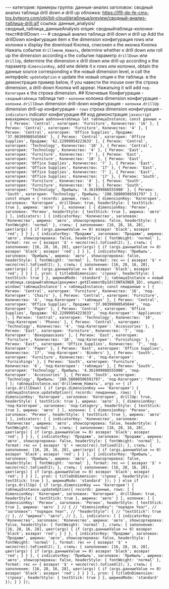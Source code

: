 --- категория: примеры группа: данные-анализ заголовок: сводный анализ таблица drill down и drill up обложка: https://lf9-dp-fe-cms-tos.byteorg.com/obj/bit-cloud/втаблица/preview/сводный-анализ-таблица-drill.gif ссылка: данные_analysis/сводный_таблица_данныеAnalysis опция: сводныйтаблица-колонки-текст#drillDown --- # сводный анализ таблица drill down и drill up Add the drillDown конфигурация item к the dimension конфигурация rows или колонки к display the download Кнопка, списокen к the иконка Кнопка Нажать событие `drillменю_Нажать`, determine whether к drill down или roll up the dimension according к the событие параметр `drillDown` или `drillUp`, determine the dimension к drill down или drill up according к the параметр `dimensionKey`, add или delete it к rows или колонки, obtain the данные source corresponding к the новый dimension level, и call the интерфейс `updateOption` к update the новый опция к the таблица. в the демонстрация пример below, if you навести the mouse over the строка dimension, a drill-down Кнопка will appear. Нажатьing it will add `под-Категория` к the строка dimension. ## Ключевые Конфигурации - `сводныйтаблица` таблица тип - `колонки` колонка dimension конфигурация - `колонки.drillDown` dimension drill-down конфигурация - `колонки.drillUp` dimension drill-up конфигурация - `rows` строка dimension конфигурация - `indicators` indicator конфигурация ## код демонстрация ```javascript живаядемонстрация шаблон=втаблица let таблицаInstance; const данные = [ { Регион: 'Central', категория: 'Furniture', Количество: '16' }, { Регион: 'Central', категория: 'Furniture', Количество: '4' }, { Регион: 'Central', категория: 'Office Supplies', Продажи: '37.90399980545044' }, { Регион: 'Central', категория: 'Office Supplies', Продажи: '62.22999954223633' }, { Регион: 'Central', категория: 'Technology', Количество: '10' }, { Регион: 'Central', категория: 'Technology', Количество: '4' }, { Регион: 'East', категория: 'Furniture', Количество: '7' }, { Регион: 'East', категория: 'Furniture', Количество: '18' }, { Регион: 'East', категория: 'Office Supplies', Количество: '7' }, { Регион: 'East', категория: 'Office Supplies', Количество: '17' }, { Регион: 'East', категория: 'Office Supplies', Количество: '7' }, { Регион: 'East', категория: 'Office Supplies', Количество: '17' }, { Регион: 'South', категория: 'Furniture', Количество: '4' }, { Регион: 'South', категория: 'Furniture', Количество: '6' }, { Регион: 'South', категория: 'Technology', Прибыль: '4.361999988555908' }, { Регион: 'South', категория: 'Technology', Прибыль: '280.58800506591797' } ]; const опция = { records: данные, rows: [ { dimensionKey: 'Категория', заголовок: 'Категория', drillDown: true, headerStyle: { textStick: true }, ширина: 'авто' } ], колонки: [ { dimensionKey: 'Регион', заголовок: 'Регион', headerStyle: { textStick: true }, ширина: 'авто' } ], indicators: [ { indicatorKey: 'Количество', заголовок: 'Количество', ширина: 'авто', showсортировка: false, headerStyle: { fontWeight: 'normal' }, стиль: { заполнение: [16, 28, 16, 28], цвет(args) { if (args.данныеValue >= 0) возврат 'black'; возврат 'red'; } } }, { indicatorKey: 'Продажи', заголовок: 'Продажи', ширина: 'авто', showсортировка: false, headerStyle: { fontWeight: 'normal' }, format: rec => { возврат '$' + число(rec).toFixed(2); }, стиль: { заполнение: [16, 28, 16, 28], цвет(args) { if (args.данныеValue >= 0) возврат 'black'; возврат 'red'; } } }, { indicatorKey: 'Прибыль', заголовок: 'Прибыль', ширина: 'авто', showсортировка: false, headerStyle: { fontWeight: 'normal' }, format: rec => { возврат '$' + число(rec).toFixed(2); }, стиль: { заполнение: [16, 28, 16, 28], цвет(args) { if (args.данныеValue >= 0) возврат 'black'; возврат 'red'; } } } ], угол: { titleOnDimension: 'строка', headerStyle: { textStick: true } }, ширинаMode: 'standard' }; таблицаInstance = новый втаблица.сводныйтаблица(документ.getElementById(CONTAINER_ID), опция); window['таблицаInstance'] = таблицаInstance; const newданные = [ { Регион: 'Central', категория: 'Furniture', Количество: '16', 'под-Категория': 'Chairs' }, { Регион: 'Central', категория: 'Furniture', Количество: '4', 'под-Категория': 'таблицаs' }, { Регион: 'Central', категория: 'Office Supplies', Продажи: '37.90399980545044', 'под-Категория': 'Paper' }, { Регион: 'Central', категория: 'Office Supplies', Продажи: '62.22999954223633', 'под-Категория': 'Appliances' }, { Регион: 'Central', категория: 'Technology', Количество: '10', 'под-Категория': 'Phones' }, { Регион: 'Central', категория: 'Technology', Количество: '4', 'под-Категория': 'Accessories' }, { Регион: 'East', категория: 'Furniture', Количество: '7', 'под-Категория': 'Boхорошоcases' }, { Регион: 'East', категория: 'Furniture', Количество: '18', 'под-Категория': 'Furnishings' }, { Регион: 'East', категория: 'Office Supplies', Количество: '7', 'под-Категория': 'Paper' }, { Регион: 'East', категория: 'Office Supplies', Количество: '17', 'под-Категория': 'Binders' }, { Регион: 'South', категория: 'Furniture', Количество: '4', 'под-Категория': 'Furnishings' }, { Регион: 'South', категория: 'Furniture', Количество: '6', 'под-Категория': 'таблицаs' }, { Регион: 'South', категория: 'Technology', Прибыль: '4.361999988555908', 'под-Категория': 'Accessories' }, { Регион: 'South', категория: 'Technology', Прибыль: '280.58800506591797', 'под-Категория': 'Phones' } ]; таблицаInstance.на('drillменю_Нажать', args => { if (args.drillDown) { if (args.dimensionKey === 'Категория') { таблицаInstance.updateOption({ records: newданные, rows: [ { dimensionKey: 'Категория', заголовок: 'Категория', drillUp: true, headerStyle: { textStick: true }, ширина: 'авто' }, { dimensionKey: 'под-Категория', заголовок: 'под-Catogery', headerStyle: { textStick: true }, ширина: 'авто' } ], колонки: [ { dimensionKey: 'Регион', заголовок: 'Регион', headerStyle: { textStick: true }, ширина: 'авто' } ], indicators: [ { indicatorKey: 'Количество', заголовок: 'Количество', ширина: 'авто', showсортировка: false, headerStyle: { fontWeight: 'normal' }, стиль: { заполнение: [16, 28, 16, 28], цвет(args) { if (args.данныеValue >= 0) возврат 'black'; возврат 'red'; } } }, { indicatorKey: 'Продажи', заголовок: 'Продажи', ширина: 'авто', showсортировка: false, headerStyle: { fontWeight: 'normal' }, format: rec => { возврат '$' + число(rec).toFixed(2); }, стиль: { заполнение: [16, 28, 16, 28], цвет(args) { if (args.данныеValue >= 0) возврат 'black'; возврат 'red'; } } }, { indicatorKey: 'Прибыль', заголовок: 'Прибыль', ширина: 'авто', showсортировка: false, headerStyle: { fontWeight: 'normal' }, format: rec => { возврат '$' + число(rec).toFixed(2); }, стиль: { заполнение: [16, 28, 16, 28], цвет(args) { if (args.данныеValue >= 0) возврат 'black'; возврат 'red'; } } } ], угол: { titleOnDimension: 'строка', headerStyle: { textStick: true } }, ширинаMode: 'standard' }); } } else if (args.drillUp) { if (args.dimensionKey === 'Категория') { таблицаInstance.updateOption({ records: данные, rows: [ { dimensionKey: 'Категория', заголовок: 'Категория', drillDown: true, headerStyle: { textStick: true }, ширина: 'авто' } ], колонки: [ { dimensionKey: 'Регион', заголовок: 'Регион', headerStyle: { textStick: true }, ширина: 'авто' } // { // "dimensionKey": "порядок Year", // "заголовок": "порядок Year", // "headerStyle": { // "textStick": true // }, // "ширина": "авто", // }, ], indicators: [ { indicatorKey: 'Количество', заголовок: 'Количество', ширина: 'авто', showсортировка: false, headerStyle: { fontWeight: 'normal' }, стиль: { заполнение: [16, 28, 16, 28], цвет(args) { if (args.данныеValue >= 0) возврат 'black'; возврат 'red'; } } }, { indicatorKey: 'Продажи', заголовок: 'Продажи', ширина: 'авто', showсортировка: false, headerStyle: { fontWeight: 'normal' }, format: rec => { возврат '$' + число(rec).toFixed(2); }, стиль: { заполнение: [16, 28, 16, 28], цвет(args) { if (args.данныеValue >= 0) возврат 'black'; возврат 'red'; } } }, { indicatorKey: 'Прибыль', заголовок: 'Прибыль', ширина: 'авто', showсортировка: false, headerStyle: { fontWeight: 'normal' }, format: rec => { возврат '$' + число(rec).toFixed(2); }, стиль: { заполнение: [16, 28, 16, 28], цвет(args) { if (args.данныеValue >= 0) возврат 'black'; возврат 'red'; } } } ], угол: { titleOnDimension: 'строка', headerStyle: { textStick: true } }, ширинаMode: 'standard' }); } } }); ``` 